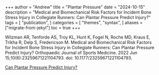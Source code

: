 +++
author = "Andrew"
title = "Plantar Pressure"
date = "2024-10-15"
description = "Medical and Biomechanical Risk Factors for Incident Bone Stress Injury in Collegiate Runners: Can Plantar Pressure Predict Injury?"
tags = [
    "publication",
]
categories = [
    "themes",
    "syntax",
]
aliases = ["migrate-from-jekyl"]
toc = true
+++

Wilzman AR, Tenforde AS, Troy KL, Hunt K, Fogel N, Roche MD, Kraus E, Trikha R, Delp S, Fredericson M. 
Medical and Biomechanical Risk Factors for Incident Bone Stress Injury in Collegiate Runners: Can Plantar Pressure Predict Injury? 
Orthopaedic Journal of Sports Medicine. 2022 Jun 15;10(6):23259671221104793. 
doi: 10.1177/23259671221104793.

[Can Plantar Pressure Predict Injury?](https://pubmed.ncbi.nlm.nih.gov/35734769/)